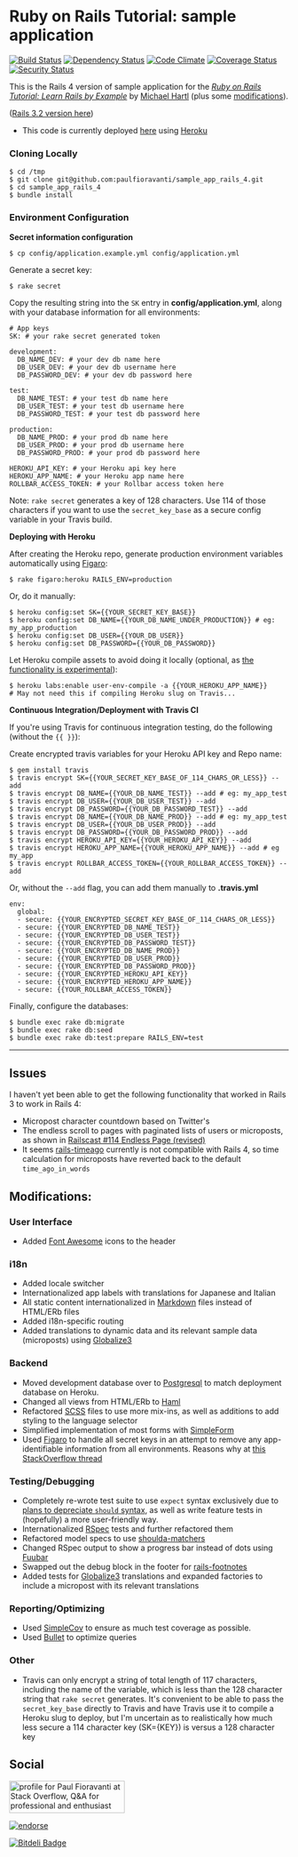 # Ruby on Rails Tutorial: sample application
[![Build Status](https://secure.travis-ci.org/paulfioravanti/sample_app_rails_4.png)](http://travis-ci.org/paulfioravanti/sample_app_rails_4) [![Dependency Status](https://gemnasium.com/paulfioravanti/sample_app_rails_4.png)](https://gemnasium.com/paulfioravanti/sample_app_rails_4) [![Code Climate](https://codeclimate.com/github/paulfioravanti/sample_app_rails_4.png)](https://codeclimate.com/github/paulfioravanti/sample_app_rails_4) [![Coverage Status](https://coveralls.io/repos/paulfioravanti/sample_app_rails_4/badge.png?branch=master)](https://coveralls.io/r/paulfioravanti/sample_app_rails_4?branch=master) [![Security Status](http://rails-brakeman.com/paulfioravanti/sample_app_rails_4.png)](http://rails-brakeman.com/paulfioravanti/sample_app_rails_4)

This is the Rails 4 version of sample application for the 
[*Ruby on Rails Tutorial: Learn Rails by Example*](http://railstutorial.org/)
by [Michael Hartl](http://michaelhartl.com) (plus some [modifications](#modifications)).

([Rails 3.2 version here](https://github.com/paulfioravanti/sample_app))

- This code is currently deployed [here](https://pf-sampleapp-rails4.herokuapp.com) using [Heroku](http://www.heroku.com/)

### Cloning Locally

    $ cd /tmp
    $ git clone git@github.com:paulfioravanti/sample_app_rails_4.git
    $ cd sample_app_rails_4
    $ bundle install

### Environment Configuration

**Secret information configuration**

    $ cp config/application.example.yml config/application.yml

Generate a secret key:

    $ rake secret

Copy the resulting string into the `SK` entry in **config/application.yml**, along with your database information for all environments:

    # App keys
    SK: # your rake secret generated token

    development:
      DB_NAME_DEV: # your dev db name here
      DB_USER_DEV: # your dev db username here
      DB_PASSWORD_DEV: # your dev db password here

    test:
      DB_NAME_TEST: # your test db name here
      DB_USER_TEST: # your test db username here
      DB_PASSWORD_TEST: # your test db password here

    production:
      DB_NAME_PROD: # your prod db name here
      DB_USER_PROD: # your prod db username here
      DB_PASSWORD_PROD: # your prod db password here

    HEROKU_API_KEY: # your Heroku api key here
    HEROKU_APP_NAME: # your Heroku app name here
    ROLLBAR_ACCESS_TOKEN: # your Rollbar access token here

Note: `rake secret` generates a key of 128 characters.  Use 114 of those characters if you want to use the `secret_key_base` as a secure config variable in your Travis build.

**Deploying with Heroku**

After creating the Heroku repo, generate production environment variables automatically using [Figaro](https://github.com/laserlemon/figaro):

    $ rake figaro:heroku RAILS_ENV=production

Or, do it manually:

    $ heroku config:set SK={{YOUR_SECRET_KEY_BASE}}
    $ heroku config:set DB_NAME={{YOUR_DB_NAME_UNDER_PRODUCTION}} # eg: my_app_production
    $ heroku config:set DB_USER={{YOUR_DB_USER}}
    $ heroku config:set DB_PASSWORD={{YOUR_DB_PASSWORD}}

Let Heroku compile assets to avoid doing it locally (optional, as [the functionality is experimental](https://devcenter.heroku.com/articles/labs-user-env-compile)):

    $ heroku labs:enable user-env-compile -a {{YOUR_HEROKU_APP_NAME}}
    # May not need this if compiling Heroku slug on Travis...

**Continuous Integration/Deployment with Travis CI**

If you're using Travis for continuous integration testing, do the following (without the `{{ }}`):

Create encrypted travis variables for your Heroku API key and Repo name:

    $ gem install travis
    $ travis encrypt SK={{YOUR_SECRET_KEY_BASE_OF_114_CHARS_OR_LESS}} --add
    $ travis encrypt DB_NAME={{YOUR_DB_NAME_TEST}} --add # eg: my_app_test
    $ travis encrypt DB_USER={{YOUR_DB_USER_TEST}} --add
    $ travis encrypt DB_PASSWORD={{YOUR_DB_PASSWORD_TEST}} --add
    $ travis encrypt DB_NAME={{YOUR_DB_NAME_PROD}} --add # eg: my_app_test
    $ travis encrypt DB_USER={{YOUR_DB_USER_PROD}} --add
    $ travis encrypt DB_PASSWORD={{YOUR_DB_PASSWORD_PROD}} --add
    $ travis encrypt HEROKU_API_KEY={{YOUR_HEROKU_API_KEY}} --add
    $ travis encrypt HEROKU_APP_NAME={{YOUR_HEROKU_APP_NAME}} --add # eg my_app
    $ travis encrypt ROLLBAR_ACCESS_TOKEN={{YOUR_ROLLBAR_ACCESS_TOKEN}} --add

Or, without the `--add` flag, you can add them manually to **.travis.yml**

    env:
      global:
      - secure: {{YOUR_ENCRYPTED_SECRET_KEY_BASE_OF_114_CHARS_OR_LESS}}
      - secure: {{YOUR_ENCRYPTED_DB_NAME_TEST}}
      - secure: {{YOUR_ENCRYPTED_DB_USER_TEST}}
      - secure: {{YOUR_ENCRYPTED_DB_PASSWORD_TEST}}
      - secure: {{YOUR_ENCRYPTED_DB_NAME_PROD}}
      - secure: {{YOUR_ENCRYPTED_DB_USER_PROD}}
      - secure: {{YOUR_ENCRYPTED_DB_PASSWORD_PROD}}
      - secure: {{YOUR_ENCRYPTED_HEROKU_API_KEY}}
      - secure: {{YOUR_ENCRYPTED_HEROKU_APP_NAME}}
      - secure: {{YOUR_ROLLBAR_ACCESS_TOKEN}}


Finally, configure the databases:

    $ bundle exec rake db:migrate
    $ bundle exec rake db:seed
    $ bundle exec rake db:test:prepare RAILS_ENV=test

- - -

## Issues

I haven't yet been able to get the following functionality that worked in Rails 3 to work in Rails 4:

- Micropost character countdown based on Twitter's
- The endless scroll to pages with paginated lists of users or microposts, as shown in [Railscast #114 Endless Page (revised)](http://railscasts.com/episodes/114-endless-page-revised)
- It seems [rails-timeago](https://github.com/jgraichen/rails-timeago) currently is not compatible with Rails 4, so time calculation for microposts have reverted back to the default `time_ago_in_words`

## Modifications:

### User Interface
- Added [Font Awesome](http://fortawesome.github.com/Font-Awesome/) icons to the header

### i18n
- Added locale switcher
- Internationalized app labels with translations for Japanese and Italian
- All static content internationalized in [Markdown](http://daringfireball.net/projects/markdown/) files instead of HTML/ERb files
- Added i18n-specific routing
- Added translations to dynamic data and its relevant sample data (microposts) using [Globalize3](https://github.com/svenfuchs/globalize3)

### Backend
- Moved development database over to [Postgresql](http://www.postgresql.org/) to match deployment database on Heroku.
- Changed all views from HTML/ERb to [Haml](http://haml-lang.com/)
- Refactored [SCSS](http://sass-lang.com/) files to use more mix-ins, as well as additions to add styling to the language selector
- Simplified implementation of most forms with [SimpleForm](https://github.com/plataformatec/simple_form)
- Used [Figaro](https://github.com/laserlemon/figaro) to handle all secret keys in an attempt to remove any app-identifiable information from all environments.  Reasons why at [this StackOverflow thread](http://stackoverflow.com/q/14785257/567863)

### Testing/Debugging
- Completely re-wrote test suite to use `expect` syntax exclusively due to [plans to depreciate `should` syntax](http://myronmars.to/n/dev-blog/2012/06/rspecs-new-expectation-syntax), as well as write feature tests in (hopefully) a more user-friendly way.
- Internationalized [RSpec](http://rspec.info/) tests and further refactored them
- Refactored model specs to use [shoulda-matchers](https://github.com/thoughtbot/shoulda-matchers)
- Changed RSpec output to show a progress bar instead of dots using [Fuubar](https://github.com/jeffkreeftmeijer/fuubar)
- Swapped out the debug block in the footer for [rails-footnotes](https://github.com/josevalim/rails-footnotes)
- Added tests for [Globalize3](https://github.com/svenfuchs/globalize3) translations and expanded factories to include a micropost with its relevant translations

### Reporting/Optimizing
- Used [SimpleCov](https://github.com/colszowka/simplecov) to ensure as much test coverage as possible.
- Used [Bullet](https://github.com/flyerhzm/bullet) to optimize queries

### Other
- Travis can only encrypt a string of total length of 117 characters, including the name of the variable, which is less than the 128 character string that `rake secret` generates.  It's convenient to be able to pass the `secret_key_base` directly to Travis and have Travis use it to compile a Heroku slug to deploy, but I'm uncertain as to realistically how much less secure a 114 character key (SK={KEY}) is versus a 128 character key

## Social

<a href="http://stackoverflow.com/users/567863/paul-fioravanti">
  <img src="http://stackoverflow.com/users/flair/567863.png" width="208" height="58" alt="profile for Paul Fioravanti at Stack Overflow, Q&amp;A for professional and enthusiast programmers" title="profile for Paul Fioravanti at Stack Overflow, Q&amp;A for professional and enthusiast programmers">
</a>

[![endorse](http://api.coderwall.com/pfioravanti/endorsecount.png)](http://coderwall.com/pfioravanti)

[![Bitdeli Badge](https://d2weczhvl823v0.cloudfront.net/paulfioravanti/sample_app_rails_4/trend.png)](https://bitdeli.com/free "Bitdeli Badge")

